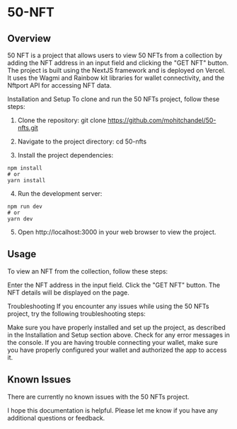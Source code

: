 # 50-NFT

## Overview
50 NFT is a project that allows users to view 50 NFTs from a collection by adding the NFT address in an input field and clicking the "GET NFT" button. The project is built using the NextJS framework and is deployed on Vercel. It uses the Wagmi and Rainbow kit libraries for wallet connectivity, and the Nftport API for accessing NFT data.

Installation and Setup
To clone and run the 50 NFTs project, follow these steps:

1. Clone the repository:
git clone https://github.com/mohitchandel/50-nfts.git

2. Navigate to the project directory:
cd 50-nfts

3. Install the project dependencies:
```
npm install
# or
yarn install
```

4. Run the development server:
```
npm run dev
# or
yarn dev
```

5. Open http://localhost:3000 in your web browser to view the project.

## Usage

To view an NFT from the collection, follow these steps:

Enter the NFT address in the input field.
Click the "GET NFT" button.
The NFT details will be displayed on the page.

Troubleshooting
If you encounter any issues while using the 50 NFTs project, try the following troubleshooting steps:

Make sure you have properly installed and set up the project, as described in the Installation and Setup section above.
Check for any error messages in the console.
If you are having trouble connecting your wallet, make sure you have properly configured your wallet and authorized the app to access it.

## Known Issues
There are currently no known issues with the 50 NFTs project.

I hope this documentation is helpful. Please let me know if you have any additional questions or feedback.
